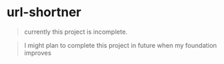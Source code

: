 # url-shortner
>currently this project is incomplete. 

>I might plan to complete this project in future when my foundation improves